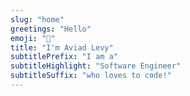 ```yaml
---
slug: "home"
greetings: "Hello"
emoji: "👋"
title: "I'm Aviad Levy"
subtitlePrefix: "I am a"
subtitleHighlight: "Software Engineer"
subtitleSuffix: "who loves to code!"
---
```

